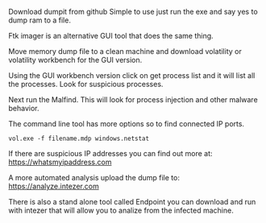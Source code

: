 Download dumpit from github
Simple to use just run the exe and say yes to dump ram to a file.

Ftk imager is an alternative GUI tool that does the same thing.

Move memory dump file to a clean machine and download volatility or volatility workbench for the GUI version. 

Using the GUI workbench version click on get process list and it will list all the processes.
Look for suspicious processes.

Next run the Malfind.
This will look for process injection and other malware behavior.  

The command line tool has more options so to find connected IP ports.
```Command-Line
vol.exe -f filename.mdp windows.netstat
```

If there are suspicious IP addresses you can find out more at:
https://whatsmyipaddress.com

A more automated analysis upload the dump file to:
https://analyze.intezer.com

There is also a stand alone tool called Endpoint you can download and run with intezer that will allow you to analize from the infected machine.  